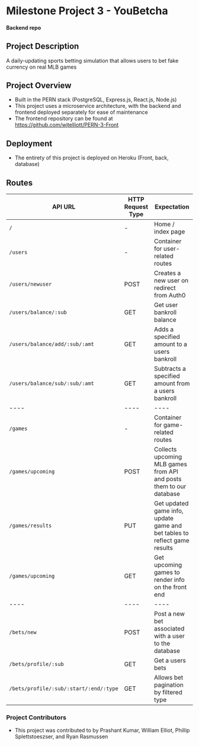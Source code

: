 # Milestone Project 3 - YouBetcha

#### Backend repo

## Project Description

A daily-updating sports betting simulation that allows users to bet fake currency on real MLB games

## Project Overview

-   Built in the PERN stack (PostgreSQL, Express.js, React.js, Node.js)
-   This project uses a microservice architecture, with the backend and frontend deployed separately for ease of maintenance
-   The frontend repository can be found at https://github.com/wjtelliott/PERN-3-Front

## Deployment

-   The entirety of this project is deployed on Heroku (Front, back, database)

## Routes

| API URL                                | HTTP Request Type | Expectation                                                               |
| -------------------------------------- | ----------------- | ------------------------------------------------------------------------- |
| `/`                                    | -                 | Home / index page                                                         |
| `/users`                               | -                 | Container for user-related routes                                         |
| `/users/newuser`                       | POST              | Creates a new user on redirect from Auth0                                 |
| `/users/balance/:sub`                  | GET               | Get user bankroll balance                                                 |
| `/users/balance/add/:sub/:amt`         | GET               | Adds a specified amount to a users bankroll                               |
| `/users/balance/sub/:sub/:amt`         | GET               | Subtracts a specified amount from a users bankroll                        |
| ----                                   | ----              | ----                                                                      |
| `/games`                               | -                 | Container for game-related routes                                         |
| `/games/upcoming`                      | POST              | Collects upcoming MLB games from API and posts them to our database       |
| `/games/results`                       | PUT               | Get updated game info, update game and bet tables to reflect game results |
| `/games/upcoming`                      | GET               | Get upcoming games to render info on the front end                        |
| ----                                   | ----              | ----                                                                      |
| `/bets/new`                            | POST              | Post a new bet associated with a user to the database                     |
| `/bets/profile/:sub`                   | GET               | Get a users bets                                                          |
| `/bets/profile/:sub/:start/:end/:type` | GET               | Allows bet pagination by filtered type                                    |

### Project Contributors

-   This project was contributed to by Prashant Kumar, William Elliot, Phillip Splettstoeszser, and Ryan Rasmussen

